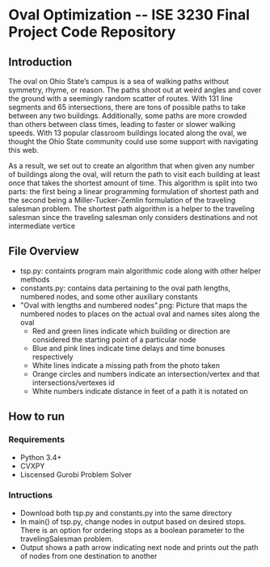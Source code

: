 # Oval Optimization -- ISE 3230 Final Project Code Repository

## Introduction
The oval on Ohio State’s campus is a sea of walking paths without symmetry, rhyme, or reason. The paths shoot out at weird angles and cover the ground with a seemingly random scatter of routes. With 131 line segments and 65 intersections, there are tons of possible paths to take between any two buildings. Additionally, some paths are more crowded than others between class times, leading to faster or slower walking speeds. With 13 popular classroom buildings located along the oval, we thought the Ohio State community could use some support with navigating this web. 

As a result, we set out to create an algorithm that when given any number of buildings along the oval, will return the path to visit each building at least once that takes the shortest amount of time.
This algorithm is split into two parts: the first being a linear programming formulation of shortest path and the second being a Miller-Tucker-Zemlin formulation of the traveling salesman problem. The shortest path algorithm is a helper to the traveling salesman since the traveling salesman only considers destinations and not intermediate vertice


## File Overview
- tsp.py: containts program main algorithmic code along with other helper methods
- constants.py: contains data pertaining to the oval path lengths, numbered nodes, and some other auxiliary constants
- "Oval with lengths and numbered nodes".png: Picture that maps the numbered nodes to places on the actual oval and names sites along the oval
  - Red and green lines indicate which building or direction are considered the starting point of a particular node
  - Blue and pink lines indicate time delays and time bonuses respectively
  - White lines indicate a missing path from the photo taken
  - Orange circles and numbers indicate an intersection/vertex and that intersections/vertexes id
  - White numbers indicate distance in feet of a path it is notated on

## How to run
### Requirements
- Python 3.4+
- CVXPY
- Liscensed Gurobi Problem Solver

### Intructions
- Download both tsp.py and constants.py into the same directory
- In main() of tsp.py, change nodes in output based on desired stops. There is an option for ordering stops as a boolean parameter to the travelingSalesman problem.
- Output shows a path arrow indicating next node and prints out the path of nodes from one destination to another
